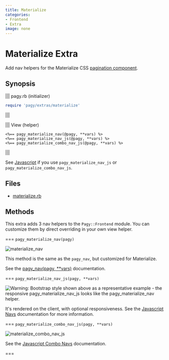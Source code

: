 ```yaml
---
title: Materialize
categories:
- Frontend
- Extra
image: none
---
```


# Materialize Extra

Add nav helpers for the Materialize CSS [pagination component](https://materializecss.com/pagination.html).

## Synopsis

||| pagy.rb (initializer)

```ruby
require 'pagy/extras/materialize'
```

|||

||| View (helper)

```erb
<%== pagy_materialize_nav(@pagy, **vars) %>
<%== pagy_materialize_nav_js(@pagy, **vars) %>
<%== pagy_materialize_combo_nav_js(@pagy, **vars) %>
```

|||

See [Javascript](/docs/api/javascript.md) if you use `pagy_materialize_nav_js` or `pagy_materialize_combo_nav_js`.

## Files

- [materialize.rb](https://github.com/ddnexus/pagy/blob/master/lib/pagy/extras/materialize.rb)

## Methods

This extra adds 3 nav helpers to the `Pagy::Frontend` module. You can customize them by direct overriding in your own view helper.

=== `pagy_materialize_nav(pagy)`

![materialize_nav](/docs/assets/images/materialize_nav.png)

This method is the same as the `pagy_nav`, but customized for Materialize.

See the [pagy_nav(pagy, **vars)](/docs/api/frontend.md#pagy-nav-pagy-vars) documentation.

=== `pagy_materialize_nav_js(pagy, **vars)`

![Warning: Bootstrap style shown above as a representative example - the responsive `pagy_materialize_nav_js` looks like the `pagy_materialize_nav` helper.](/docs/assets/images/bootstrap_nav_js.png)

It's rendered on the client, with optional responsiveness. See the [Javascript Navs](/docs/api/javascript/navs.md) documentation
for more information.

=== `pagy_materialize_combo_nav_js(pagy, **vars)`

![materialize_combo_nav_js](/docs/assets/images/materialize_combo_nav_js.png)

See the [Javascript Combo Navs](/docs/api/javascript/combo-navs.md) documentation.

===
